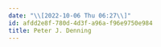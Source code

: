 ```yaml
---
date: "\\[2022-10-06 Thu 06:27\\]"
id: afdd2e8f-780d-4d3f-a96a-f96e9750e984
title: Peter J. Denning
---
```


